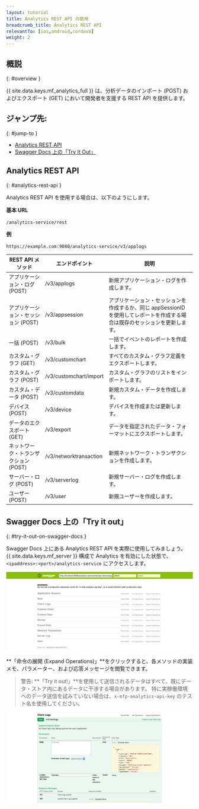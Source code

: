 ```yaml
---
layout: tutorial
title: Analytics REST API の使用
breadcrumb_title: Analytics REST API
relevantTo: [ios,android,cordova]
weight: 2
---
```

<!-- NLS_CHARSET=UTF-8 -->
## 概説
{: #overview }

{{ site.data.keys.mf_analytics_full }} は、分析データのインポート (POST) およびエクスポート (GET) において開発者を支援する REST API を提供します。

## ジャンプ先:
{: #jump-to }

* [Analytics REST API](#analytics-rest-api)
* [Swagger Docs 上の「Try It Out」](#try-it-out-on-swagger-docs)

## Analytics REST API
{: #analytics-rest-api }

Analytics REST API を使用する場合は、以下のようにします。

**基本 URL**

`/analytics-service/rest`

**例**

`https://example.com:9080/analytics-service/v3/applogs`


REST API メソッド | エンドポイント | 説明
--- | --- | ---
アプリケーション・ログ (POST) | /v3/applogs | 新規アプリケーション・ログを作成します。
アプリケーション・セッション (POST) | /v3/appsession | アプリケーション・セッションを作成するか、同じ appSessionID を使用してレポートを作成する場合は既存のセッションを更新します。
一括 (POST) | /v3/bulk | 一括でイベントのレポートを作成します。
カスタム・グラフ (GET)| /v3/customchart | すべてのカスタム・グラフ定義をエクスポートします。
カスタム・グラフ (POST) | /v3/customchart/import | カスタム・グラフのリストをインポートします。
カスタム・データ (POST) | /v3/customdata | 新規カスタム・データを作成します。
デバイス (POST) | /v3/device | デバイスを作成または更新します。
データのエクスポート (GET) | /v3/export | データを指定されたデータ・フォーマットにエクスポートします。
ネットワーク・トランザクション (POST) | /v3/networktransaction |  新規ネットワーク・トランザクションを作成します。
サーバー・ログ (POST) | /v3/serverlog | 新規サーバー・ログを作成します。
ユーザー (POST) | /v3/user | 新規ユーザーを作成します。

## Swagger Docs 上の「Try it out」
{: #try-it-out-on-swagger-docs }

Swagger Docs 上にある Analytics REST API を実際に使用してみましょう。  
{{ site.data.keys.mf_server }} 構成で Analytics を有効にした状態で、`<ipaddress>:<port>/analytics-service` にアクセスします。

![{{ site.data.keys.mf_analytics }} Swagger Docs UI](analytics-swagger.png)

**「命令の展開 (Expand Operations)」**をクリックすると、各メソッドの実装メモ、パラメーター、および応答メッセージを閲覧できます。

> 警告: **「Try it out!」**を使用して送信されるデータはすべて、既にデータ・ストア内にあるデータに干渉する場合があります。 特に実稼働環境へのデータ送信を試みていない場合は、`x-mfp-analytics-api-key` のテスト名を使用してください。

![Swagger Docs のテスト](test-swagger.png)
